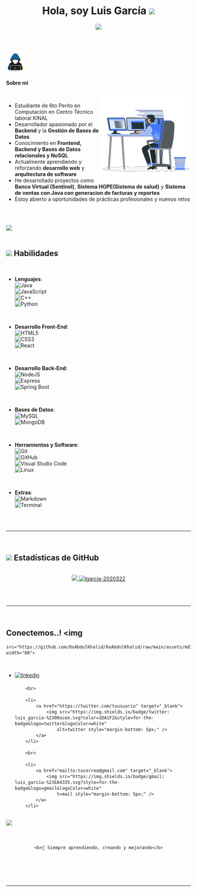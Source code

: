<h1 align="center"><b>Hola, soy Luis García </b><img src="https://media.giphy.com/media/hvRJCLFzcasrR4ia7z/giphy.gif"
        width="35"></h1>

<p align="center">
    <a href="https://github.com/DenverCoder1/readme-typing-svg"><img
            src="https://readme-typing-svg.herokuapp.com?font=Time+New+Roman&color=cyan&size=25&center=true&vCenter=true&width=600&height=100&lines=Bienvenid@+a+mi+perfil..!+❤️;Estudiante+de+6to+Perito+en+Computación,;Desarrollador+Full+Stack+en+aprendizaje,;Apasionado+por+el+Backend+y+Bases+de+Datos,;Me+gusta+crear+proyectos+y+aprender+cada+día..<3"></a>
</p>

<br>

## <picture><img src="https://github.com/0xAbdulKhalid/0xAbdulKhalid/raw/main/assets/mdImages/about_me.gif" width=50px>
</picture> **Sobre mí**

<picture> <img align="right"
        src="https://github.com/0xAbdulKhalid/0xAbdulKhalid/raw/main/assets/mdImages/Right_Side.gif" width=250px>
</picture>

<br>

- Estudiante de 6to Perito en Computación en Centro Técnico laboral KINAL 
- Desarrollador apasionado por el **Backend** y la **Gestión de Bases de Datos**  
- Conocimiento en **Frontend, Backend y Bases de Datos relacionales y NoSQL**  
- Actualmente aprendiendo y reforzando **desarrollo web** y **arquitectura de software**  
- He desarrollado proyectos como **Banco Virtual (Sentinel)**, **Sistema HOPE(Sistema de salud)** y **Sistema de ventas con Java con generacion de facturas y reportes**
- Estoy abierto a oportunidades de prácticas profesionales y nuevos retos  

<br><br>

<img src="https://user-images.githubusercontent.com/73097560/115834477-dbab4500-a447-11eb-908a-139a6edaec5c.gif"><br><br>

## <img src="https://media2.giphy.com/media/QssGEmpkyEOhBCb7e1/giphy.gif?cid=ecf05e47a0n3gi1bfqntqmob8g9aid1oyj2wr3ds3mg700bl&rid=giphy.gif" width ="25"><b> Habilidades </b>
<br>

<p align="center">

   - **Lenguajes**:  
   ![Java](https://img.shields.io/badge/Java-%23ED8B00.svg?style=for-the-badge&logo=openjdk&logoColor=white)  
   ![JavaScript](https://img.shields.io/badge/JavaScript-%23F7DF1E.svg?style=for-the-badge&logo=javascript&logoColor=black)  
   ![C++](https://img.shields.io/badge/C++%20-%2300599C.svg?style=for-the-badge&logo=c%2B%2B&logoColor=white)  
   ![Python](https://img.shields.io/badge/Python-%2314354C.svg?style=for-the-badge&logo=python&logoColor=white)  

   <br>

   - **Desarrollo Front-End**:  
   ![HTML5](https://img.shields.io/badge/HTML5-%23E34F26.svg?style=for-the-badge&logo=html5&logoColor=white)  
   ![CSS3](https://img.shields.io/badge/CSS-%231572B6.svg?style=for-the-badge&logo=css3&logoColor=white)  
   ![React](https://img.shields.io/badge/React-%2361DAFB.svg?style=for-the-badge&logo=react&logoColor=black)  

   <br>

   - **Desarrollo Back-End**:  
   ![NodeJS](https://img.shields.io/badge/Node.js-43853D?style=for-the-badge&logo=node.js&logoColor=white)  
   ![Express](https://img.shields.io/badge/Express.js-404D59?style=for-the-badge)  
   ![Spring Boot](https://img.shields.io/badge/Spring%20Boot-%236DB33F.svg?style=for-the-badge&logo=spring&logoColor=white)  

   <br>

   - **Bases de Datos**:  
   ![MySQL](https://img.shields.io/badge/MySQL-%2300f.svg?style=for-the-badge&logo=mysql&logoColor=white)  
   ![MongoDB](https://img.shields.io/badge/MongoDB-%234ea94b.svg?style=for-the-badge&logo=mongodb&logoColor=white)  

   <br>

   - **Herramientas y Software**:  
   ![Git](https://img.shields.io/badge/git-%23F05033.svg?style=for-the-badge&logo=git&logoColor=white)  
   ![GitHub](https://img.shields.io/badge/github-%23121011.svg?style=for-the-badge&logo=github&logoColor=white)  
   ![Visual Studio Code](https://img.shields.io/badge/Visual%20Studio%20Code-0078d7.svg?style=for-the-badge&logo=visual-studio-code&logoColor=white)  
   ![Linux](https://img.shields.io/badge/Linux-FCC624?style=for-the-badge&logo=linux&logoColor=black)  

   <br>

   - **Extras**:  
   ![Markdown](https://img.shields.io/badge/markdown-%23000000.svg?style=for-the-badge&logo=markdown&logoColor=white)  
   ![Terminal](https://img.shields.io/badge/Terminal-%23054020?style=for-the-badge&logo=gnu-bash&logoColor=white)  

</p>

<br>
<br>

-----

<br>

## <img src="https://media.giphy.com/media/iY8CRBdQXODJSCERIr/giphy.gif" width="35"><b> Estadísticas de GitHub </b>
<br>

<div align="center">

   <a href="https://github.com/lgarcia-2020322/">
        <img src="https://github-readme-stats.vercel.app/api?username=lgarcia-2020322&include_all_commits=true&count_private=true&show_icons=true&line_height=20&title_color=7A7ADB&icon_color=2234AE&text_color=D3D3D3&bg_color=0,000000,130F40"
            width="450" />
        <img src="https://github-readme-stats.vercel.app/api/top-langs?username=lgarcia-2020322&show_icons=true&locale=es&layout=compact&line_height=20&title_color=7A7ADB&icon_color=2234AE&text_color=D3D3D3&bg_color=0,000000,130F40"
            width="375" alt="lgarcia-2020322" />
   </a>
</div>

<br>
<br>
<br>

-----

<br>

## <b> Conectemos..! </b><img
    src="https://github.com/0xAbdulKhalid/0xAbdulKhalid/raw/main/assets/mdImages/handshake.gif" width="80">
<br>
<div align='left'>

   <ul>
        <li>
            <a href="https://linkedin.com/in/tuusuario" target="_blank">
                <img src="https://img.shields.io/badge/linkedin:  luis_garcia-%2300acee.svg?color=405DE6&style=for-the-badge&logo=linkedin&logoColor=white"
                    alt=linkedin style="margin-bottom: 5px;" />
            </a>
        </li>

        <br>

        <li>
            <a href="https://twitter.com/tuusuario" target="_blank">
                <img src="https://img.shields.io/badge/twitter:  luis_garcia-%2300acee.svg?color=1DA1F2&style=for-the-badge&logo=twitter&logoColor=white"
                    alt=twitter style="margin-bottom: 5px;" />
            </a>
        </li>

        <br>

        <li>
            <a href="mailto:tucorreo@gmail.com" target="_blank">
                <img src="https://img.shields.io/badge/gmail:  luis_garcia-%23EA4335.svg?style=for-the-badge&logo=gmail&logoColor=white"
                    t=mail style="margin-bottom: 5px;" />
            </a>
        </li>
   </ul>
</div>

<br>
<img src="https://user-images.githubusercontent.com/73097560/115834477-dbab4500-a447-11eb-908a-139a6edaec5c.gif">
<br>
<br>
<br>

<div align='center'>

    <b>🚀 Siempre aprendiendo, creando y mejorando</b>

</div>
<br>
<br>
<br>
<br>

---

<br>
